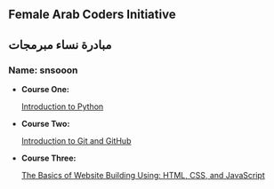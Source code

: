 ## Female Arab Coders Initiative
## مبادرة نساء مبرمجات

### Name: snsooon

* __Course One:__

    [Introduction to Python](https://www.udemy.com/course/introduction-to-python)

* __Course Two:__

    [Introduction to Git and GitHub](https://www.udemy.com/course/introduction-to-git-and-github)

* __Course Three:__

    [The Basics of Website Building Using: HTML, CSS, and JavaScript](https://www.udemy.com/course/html-css-javascript-arabic)
